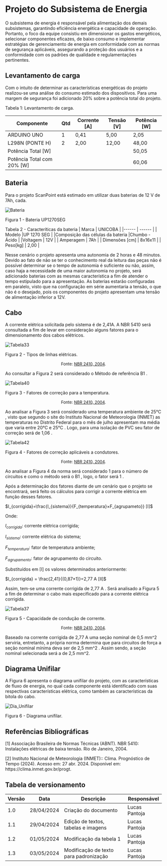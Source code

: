 # Projeto do Subsistema de Energia
<p style="text-alighn: justify;">
O subsistema de energia é responsável pela alimentação dos demais subsistemas, garantindo eficiência energética e capacidade de operação. Portanto, o foco da equipe consistiu em dimensionar os gastos energéticos, selecionar componentes eficazes, de baixo consumo e implementar estratégias de gerenciamento de energia em conformidade com as normas de segurança aplicáveis, assegurando a proteção dos usuários e a conformidade com os padrões de qualidade e regulamentações pertinentes.
</p>

## Levantamento de carga
<p style="text-alighn: justify;">
Com o intuito de determinar as características energéticas do projeto realizou-se uma análise do consumo estimado dos dispositivos. Para uma margem de segurança foi adicionado  20%  sobre a potência total do projeto.
</p>

Tabela 1: Levantamento de carga.

| Componente | Qtd | Corrente [A]|Tensão [V] |Potência [W]|
| ------ | ------ |------ |------ |------ |
|ARDUINO UNO|1|0,41|5,00|2,05|
|L298N (PONTE H)|2|2,00|12,00|48,00|
|Potência Total [W]||||50,05|
|Potência Total com 20% [W]||||60,06|




## Bateria
<p style="text-alighn: justify;">
Para o projeto ScanPoint está estimado em utilizar duas baterias de  12 V de 7Ah, cada.
</p>

![Bateria](../assets/eletronica-energia/bateria_unipower.jpg)

Figura 1 - Bateria UP1270SEG


Tabela 2 - Caracteríticas da bateria
| Marca                             | UNICOBA       |
|------                             | ------        |
|    Modelo                         |UP 1270 SEG      |
|Composição das células da bateria  |Chumbo - Ácido |
|Voltagem                           | 12V            |
|    Amperagem                      |    7Ah        |
|    Dimensões [cm]                 |   8x16x11    |
|    Peso[kg]                       |    2,00        |

<p style="text-alighn: justify;">
Nesse cenário o projeto apresenta uma autonomia de 2 horas e 48 minutos. Devido ao fato de não se ter o conhecimento real da leitura das peças não é possível determinar se o tempo de autonomia é suficiente ou não, assim,  caso haja a necessidade de uma maior autonomia no projeto, será adicionado baterias com as mesmas característica a fim de atender o tempo estipulado para a apresentação.
As baterias estarão configuradas em paralelo, visto que na configuração em série aumentaria a tensão, o que não é o desejado, pois os componentes do projeto apresentam uma tensão de alimentação inferior a 12V.
</p>


## Cabo
<p style="text-alighn: justify;">
A corrente elétrica solicitada pelo sistema é de  2,41A. A NBR  5410  será consultada a fim de levar em consideração alguns fatores para o dimensionamento dos cabos elétricos.
</p>

![Tabela33](../assets/eletronica-energia/Tabela33.jpg)

Figura 2 - Tipos de linhas elétricas. <font size="2"><p style="text-align: center">Fonte: [NBR 2410, 2004](https://edisciplinas.usp.br/pluginfile.php/5810747/mod_resource/content/1/NBR5410%20-%20Instala%C3%A7%C3%B5es%20el%C3%A9tricas%20de%20baixa%20tens%C3%A3o.pdf).</p></font>

Ao consultar a Figura 2 será considerado o Método de referência  B1 .

![Tabela40](../assets/eletronica-energia/Tabela40.jpg)

Figura 3 - Fatores de correção para a temperatura. <font size="2"><p style="text-align: center">Fonte: [NBR 2410, 2004](https://edisciplinas.usp.br/pluginfile.php/5810747/mod_resource/content/1/NBR5410%20-%20Instala%C3%A7%C3%B5es%20el%C3%A9tricas%20de%20baixa%20tens%C3%A3o.pdf).</p></font>

<p style="text-alighn: justify;">
Ao analisar a Figura 3  será considerado uma temperatura ambiente de  25°C , visto que segundo o site do Instituto Nacional de Meteorologia (INMET) as temperaturas no Distrito Federal para o mês de julho apresentam ma média que varia entre  20°C  e  25°C . Logo, para uma isolação de PVC seu fator de correção será de  1,06 .
</p>

![Tabela42](../assets/eletronica-energia/Tabela42.jpg)

Figura 4 - Fatores de correção aplicáveis a condutores. <font size="2"><p style="text-align: center">Fonte: [NBR 2410, 2004](https://edisciplinas.usp.br/pluginfile.php/5810747/mod_resource/content/1/NBR5410%20-%20Instala%C3%A7%C3%B5es%20el%C3%A9tricas%20de%20baixa%20tens%C3%A3o.pdf).</p></font>

<p style="text-alighn: justify;">
Ao analisar a Figura 4 da norma será considerado  1  para o número de circuitos e como o método será o  B1 , logo, o fator será  1 .
</p>

<p style="text-alighn: justify;">
Após a determinação dos fatores diante de um cenário que o projeto se encontrará, será feito os cálculos para corrigir a corrente elétrica em função desses fatores.
</p>

 $I_{corrigida}=\frac{I_{sistema}}{F_{temperatura}×F_{agrupameto}}  [I]$

Onde:

 $I_{corrigida} :$ corrente elétrica corrigida;

 $I_{sistema} :$ corrente elétrica do sistema;

 $F_{temperatura} :$ fator de temperatura ambiente;

 $F_{agrupamento} :$ fator de agrupamento do circuito.

Substituídos em [I] os valores determinados anteriormente:

 $I_{corrigida} = \frac{2,41}{(0,87×1)}=2,77 A              [II]$

<p style="text-alighn: justify;">
Assim, tem-se uma corrente corrigida de  2,77 A . Será analisado a Figura 5  a fim de determinar o cabo mais especificado para a corrente elétrica corrigida.
</p>


![Tabela37](../assets/eletronica-energia/Tabela37.jpg)

Figura 5 - Capacidade de condução de corrente. <font size="2"><p style="text-align: center">Fonte: [NBR 2410, 2004](https://edisciplinas.usp.br/pluginfile.php/5810747/mod_resource/content/1/NBR5410%20-%20Instala%C3%A7%C3%B5es%20el%C3%A9tricas%20de%20baixa%20tens%C3%A3o.pdf).</p></font>

<p style="text-alighn: justify;">
Baseado na corrente corrigida de  2,77 A  uma seção nominal de 0,5 mm^2 serviria, entretanto, a própria norma determina que para circuitos de força a seção nominal mínima deva ser de  2,5 mm^2 . Assim sendo, a seção nominal selecionada será a de 2,5 mm^2.
</p>

## Diagrama Unifilar

<p style="text-alighn: justify;">
A Figura 6 apresenta o diagrama unifilar do projeto, com as características de fluxo de energia, no qual cada componente está identificado com suas respectivas características elétrica, como também as características da bitola do cabo.
</p>

![Dia_Unifilar](docs/assets/eletronica-energia/Diagrama_unifilar_page-0001.jpg)

Figura 6 - Diagrama unifilar.


## Referências Bibliográficas

[1] Associação Brasileira de Normas Técnicas (ABNT). NBR 5410: Instalações elétricas de baixa tensão. Rio de Janeiro, 2004.

<div id="ref-2"/>
[2] Instituto Nacional de Meteorologia (INMET):: Clima. Prognóstico de Tempo (2024). Acesso em: 27 abr. 2024. Disponível em: https://clima.inmet.gov.br/progt.

## Tabela de versionamento

| Versão| Data | Descrição | Responsável|
|-------|------|-----------|------------|
| 1.0 | 28/04/2024 | Criação do documento | Lucas Pantoja |
| 1.1 | 29/04/2024 | Edição de textos, tabelas e imagens | Lucas Pantoja |
| 1.2 | 01/05/2024 | Modificação da tebela 1 | Lucas Pantoja |
| 1.3 | 03/05/2024 | Modificação de texto para padronização | Lucas Pantoja |
